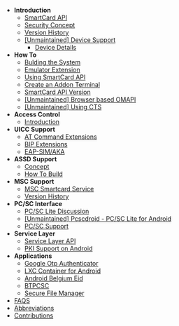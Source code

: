 * **Introduction**
    * [SmartCard API](https://github.com/sunyer/seek-for-android/wiki/SmartcardAPI)
    * [Security Concept](https://github.com/sunyer/seek-for-android/wiki/SecurityConcept)
    * [Version History](https://github.com/sunyer/seek-for-android/wiki/VersionHistory)
    * [[Unmaintained] Device Support](https://github.com/sunyer/seek-for-android/wiki/%5BUNMAINTAINED%5D-Devices)
        * [Device Details](https://github.com/sunyer/seek-for-android/wiki/DeviceDetails)
* **How To**
    * [Bulding the System](https://github.com/sunyer/seek-for-android/wiki/BuildingTheSystem)
    * [Emulator Extension](https://github.com/sunyer/seek-for-android/wiki/EmulatorExtension)
    * [Using SmartCard API](https://github.com/sunyer/seek-for-android/wiki/UsingSmartCardAPI)
    * [Create an Addon Terminal](https://github.com/sunyer/seek-for-android/wiki/AddonTerminal)
    * [SmartCard API Version](https://github.com/sunyer/seek-for-android/wiki/RetrievingVersionInfo)
    * [[Unmaintained] Browser based OMAPI](https://github.com/sunyer/seek-for-android/wiki/%5BUNMAINTAINED%5D-Web-SCAPI)
    * [[Unmaintained] Using CTS](https://github.com/sunyer/seek-for-android/wiki/%5BUNMAINTAINED%5D-Using-CTS)
* **Access Control**
    * [Introduction](https://github.com/sunyer/seek-for-android/wiki/AccessControlIntroduction)
* **UICC Support**
    * [AT Command Extensions](https://github.com/sunyer/seek-for-android/wiki/UICCSupport)
    * [BIP Extensions](https://github.com/sunyer/seek-for-android/wiki/BIP_Extensions)
    * [EAP-SIM/AKA](https://github.com/sunyer/seek-for-android/wiki/EapSimAka)
* **ASSD Support**
    * [Concept](https://github.com/sunyer/seek-for-android/wiki/Concept)
    * [How To Build](https://github.com/sunyer/seek-for-android/wiki/HowToBuild)
* **MSC Support** 
    * [MSC Smartcard Service](https://github.com/sunyer/seek-for-android/wiki/MscSmartcardService)
    * [Version History](https://github.com/sunyer/seek-for-android/wiki/MscVersionHistory)
* **PC/SC Interface** 
    * [PC/SC Lite Discussion](https://github.com/sunyer/seek-for-android/wiki/PCSCLite)
    * [[Unmaintained] Pcscdroid - PC/SC Lite for Android](https://github.com/sunyer/seek-for-android/wiki/Pcscdroid)
    * [PC/SC Support](https://github.com/sunyer/seek-for-android/wiki/PCSCSmartCardServiceIntro)
* **Service Layer**
    * [Service Layer API](https://github.com/sunyer/seek-for-android/wiki/ServiceLayer)
    * [PKI Support on Android](https://github.com/sunyer/seek-for-android/wiki/SmartCardPKI)
* **Applications**
    * [Google Otp Authenticator](https://github.com/sunyer/seek-for-android/wiki/GoogleOtpAuthenticator)
    * [LXC Container for Android](https://github.com/sunyer/seek-for-android/wiki/AndroidContainer)
    * [Android Belgium Eid](https://github.com/sunyer/seek-for-android/wiki/AndroidBelgiumEid)
    * [BTPCSC](https://github.com/sunyer/seek-for-android/wiki/BTPCSC)
    * [Secure File Manager](https://github.com/sunyer/seek-for-android/wiki/SecureFileManager)
* [FAQS](https://github.com/sunyer/seek-for-android/wiki/Faq)
* [Abbreviations](https://github.com/sunyer/seek-for-android/wiki/Abbreviations)
* [Contributions](https://github.com/sunyer/seek-for-android/wiki/Contributions)



